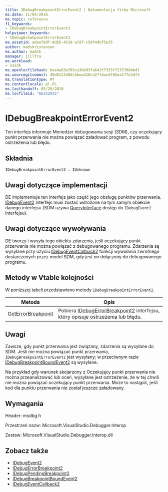 ```yaml
---
title: IDebugBreakpointErrorEvent2 | Dokumentacja firmy Microsoft
ms.date: 11/04/2016
ms.topic: reference
f1_keywords:
- IDebugBreakpointErrorEvent2
helpviewer_keywords:
- IDebugBreakpointErrorEvent2
ms.assetid: adee79df-8db5-4510-a7df-c50f4dbf5e35
author: madskristensen
ms.author: madsk
manager: jillfra
ms.workload:
- vssdk
ms.openlocfilehash: bae4a63ef03ca3b8d3fa642f7333ff2357084b47
ms.sourcegitcommit: 40d612240dc5bea418cd27fdacdf85ea177e2df3
ms.translationtype: MT
ms.contentlocale: pl-PL
ms.lasthandoff: 05/29/2019
ms.locfileid: "66352935"
---
```

# <a name="idebugbreakpointerrorevent2"></a>IDebugBreakpointErrorEvent2
Ten interfejs informuje Menedżer debugowania sesji (SDM), czy oczekujący punkt przerwania nie można powiązać załadować program, z powodu ostrzeżenia lub błędu.

## <a name="syntax"></a>Składnia

```
IDebugBreakpointErrorEvent2 : IUnknown
```

## <a name="notes-for-implementers"></a>Uwagi dotyczące implementacji
 DE implementuje ten interfejs jako część jego obsługę punktów przerwania. [IDebugEvent2](../../../extensibility/debugger/reference/idebugevent2.md) interfejs musi zostać wdrożone na tym samym obiekcie danego interfejsu (SDM używa [QueryInterface](/cpp/atl/queryinterface) dostęp do `IDebugEvent2` interfejsu).

## <a name="notes-for-callers"></a>Uwagi dotyczące wywoływania
 DE tworzy i wysyła tego obiektu zdarzenia, jeśli oczekujący punkt przerwania nie można powiązać z debugowanego programu. Zdarzenia są wysyłane przy użyciu [IDebugEventCallback2](../../../extensibility/debugger/reference/idebugeventcallback2.md) funkcji wywołania zwrotnego dostarczonych przez model SDM, gdy jest on dołączony do debugowanego programu.

## <a name="methods-in-vtable-order"></a>Metody w Vtable kolejności
 W poniższej tabeli przedstawiono metody `IDebugBreakpointErrorEvent2`.

|Metoda|Opis|
|------------|-----------------|
|[GetErrorBreakpoint](../../../extensibility/debugger/reference/idebugbreakpointerrorevent2-geterrorbreakpoint.md)|Pobiera [IDebugErrorBreakpoint2](../../../extensibility/debugger/reference/idebugerrorbreakpoint2.md) interfejsu, który opisuje ostrzeżenia lub błędu.|

## <a name="remarks"></a>Uwagi
 Zawsze, gdy punkt przerwania jest związany, zdarzenia są wysyłane do SDM. Jeśli nie można powiązać punkt przerwania, `IDebugBreakpointErrorEvent2` jest wysyłany; w przeciwnym razie [IDebugBreakpointBoundEvent2](../../../extensibility/debugger/reference/idebugbreakpointboundevent2.md) są wysyłane.

 Na przykład gdy warunek skojarzony z Oczekujący punkt przerwania nie można przeanalizować lub oceń, wysyłane jest ostrzeżenie, że w tej chwili nie można powiązać oczekujący punkt przerwania. Może to nastąpić, jeśli kod dla punktu przerwania nie został jeszcze załadowany.

## <a name="requirements"></a>Wymagania
 Header: msdbg.h

 Przestrzeń nazw: Microsoft.VisualStudio.Debugger.Interop

 Zestaw: Microsoft.VisualStudio.Debugger.Interop.dll

## <a name="see-also"></a>Zobacz także
- [IDebugEvent2](../../../extensibility/debugger/reference/idebugevent2.md)
- [IDebugErrorBreakpoint2](../../../extensibility/debugger/reference/idebugerrorbreakpoint2.md)
- [IDebugPendingBreakpoint2](../../../extensibility/debugger/reference/idebugpendingbreakpoint2.md)
- [IDebugBreakpointBoundEvent2](../../../extensibility/debugger/reference/idebugbreakpointboundevent2.md)
- [IDebugEventCallback2](../../../extensibility/debugger/reference/idebugeventcallback2.md)